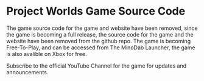 # Project Worlds Game Source Code

The game source code for the game and website have been removed,
since the game is becoming a full release, the source code for the game and the website have been removed
from the github repo. The game is becoming Free-To-Play, and can be accessed from The MinoDab Launcher, the game is also avalible on Xbox for free.

Subscribe to the official YouTube Channel for the game for updates and announcements.
